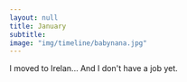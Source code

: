 ```yaml
---
layout: null
title: January
subtitle:
image: "img/timeline/babynana.jpg"
---
```

I moved to Irelan...
And I don't have a job yet. 